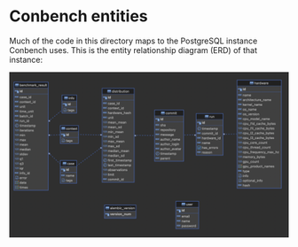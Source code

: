 # Conbench entities

Much of the code in this directory maps to the PostgreSQL instance Conbench uses.
This is the entity relationship diagram (ERD) of that instance:

<img src="https://raw.githubusercontent.com/conbench/conbench/main/conbench/entities/conbench-erd.png" alt="Conbench PostgreSQL entity relationship diagram (ERD)">
